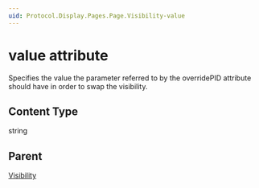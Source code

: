 ```yaml
---
uid: Protocol.Display.Pages.Page.Visibility-value
---
```


# value attribute

Specifies the value the parameter referred to by the overridePID attribute should have in order to swap the visibility.

## Content Type

string

## Parent

[Visibility](xref:Protocol.Display.Pages.Page.Visibility)
